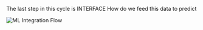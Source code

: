 The last step in this cycle is 
INTERFACE
How do we feed this data to predict

![ML Integration Flow](/laura-schornack/scenarios/create-ML-model/assets/interface.png)